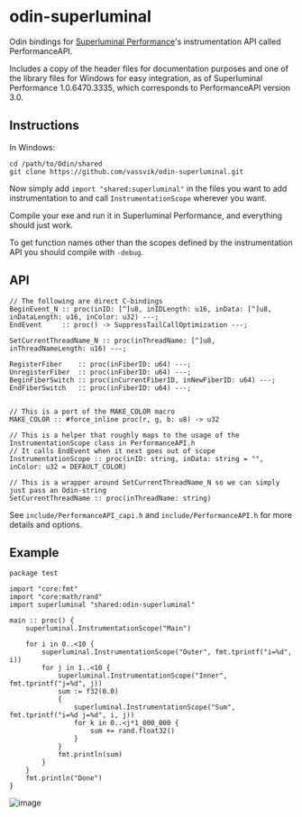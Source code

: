 # odin-superluminal

Odin bindings for [Superluminal Performance](https://www.superluminal.eu/)'s instrumentation API called PerformanceAPI.

Includes a copy of the header files for documentation purposes and one of the library files for Windows for easy integration, as of Superluminal Performance 1.0.6470.3335, which corresponds to PerformanceAPI version 3.0. 

## Instructions

In Windows:

```batch
cd /path/to/Odin/shared
git clone https://github.com/vassvik/odin-superluminal.git
```

Now simply add `import "shared:superluminal"` in the files you want to add instrumentation to and call `InstrumentationScope` wherever you want. 

Compile your exe and run it in Superluminal Performance, and everything should just work. 

To get function names other than the scopes defined by the instrumentation API you should compile with `-debug`. 



## API

```odin
// The following are direct C-bindings
BeginEvent_N :: proc(inID: [^]u8, inIDLength: u16, inData: [^]u8, inDataLength: u16, inColor: u32) ---;
EndEvent     :: proc() -> SuppressTailCallOptimization ---;

SetCurrentThreadName_N :: proc(inThreadName: [^]u8, inThreadNameLength: u16) ---;

RegisterFiber    :: proc(inFiberID: u64) ---;
UnregisterFiber  :: proc(inFiberID: u64) ---;
BeginFiberSwitch :: proc(inCurrentFiberID, inNewFiberID: u64) ---;
EndFiberSwitch   :: proc(inFiberID: u64) ---;


// This is a port of the MAKE_COLOR macro
MAKE_COLOR :: #force_inline proc(r, g, b: u8) -> u32

// This is a helper that roughly maps to the usage of the InstrumentationScope class in PerformanceAPI.h
// It calls EndEvent when it next goes out of scope
InstrumentationScope :: proc(inID: string, inData: string = "", inColor: u32 = DEFAULT_COLOR)

// This is a wrapper around SetCurrentThreadName_N so we can simply just pass an Odin-string
SetCurrentThreadName :: proc(inThreadName: string)
```

See `include/PerformanceAPI_capi.h` and `include/PerformanceAPI.h` for more details and options. 

## Example

```odin
package test

import "core:fmt"
import "core:math/rand"
import superluminal "shared:odin-superluminal"

main :: proc() {
	superluminal.InstrumentationScope("Main")

	for i in 0..<10 {
		superluminal.InstrumentationScope("Outer", fmt.tprintf("i=%d", i))
		for j in 1..<10 {
			superluminal.InstrumentationScope("Inner", fmt.tprintf("j=%d", j))
			sum := f32(0.0)
			{
				superluminal.InstrumentationScope("Sum", fmt.tprintf("i=%d j=%d", i, j))
				for k in 0..<j*1_000_000 {
					sum += rand.float32()
				}
			}
			fmt.println(sum)
		}
	}
	fmt.println("Done")
}
```
![image](https://github.com/user-attachments/assets/30e5d59b-d7c6-49b2-8722-1cfddc88c254)
